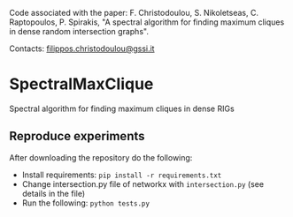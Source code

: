 Code associated with the paper: F. Christodoulou, S. Nikoletseas, C. Raptopoulos, P. Spirakis, "A spectral algorithm for finding maximum cliques
in dense random intersection graphs".

Contacts: <filippos.christodoulou@gssi.it>

# SpectralMaxClique
Spectral algorithm for finding maximum cliques in dense RIGs

## Reproduce experiments

After downloading the repository do the following:
- Install requirements: `pip install -r requirements.txt`
- Change intersection.py file of networkx with `intersection.py` (see details in the file) 
- Run the following: `python tests.py`
